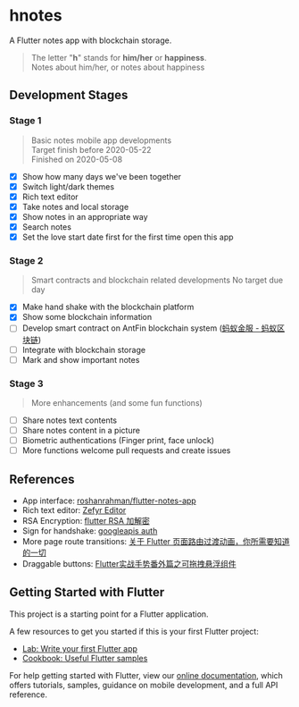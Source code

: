 # hnotes

A Flutter notes app with blockchain storage.
> The letter "**h**" stands for **him/her** or **happiness**.  
> Notes about him/her, or notes about happiness

## Development Stages

### Stage 1

> Basic notes mobile app developments  
> Target finish before 2020-05-22  
> Finished on 2020-05-08

- [x] Show how many days we've been together
- [x] Switch light/dark themes
- [x] Rich text editor
- [x] Take notes and local storage
- [x] Show notes in an appropriate way
- [x] Search notes
- [x] Set the love start date first for the first time open this app  

### Stage 2

> Smart contracts and blockchain related developments
> No target due day

- [x] Make hand shake with the blockchain platform  
- [x] Show some blockchain information  
- [ ] Develop smart contract on AntFin blockchain system ([蚂蚁金服 - 蚂蚁区块链](https://tech.antfin.com/blockchain))  
- [ ] Integrate with blockchain storage  
- [ ] Mark and show important notes  

### Stage 3

> More enhancements (and some fun functions)

- [ ]  Share notes text contents
- [ ]  Share notes content in a picture
- [ ]  Biometric authentications (Finger print, face unlock)
- [ ]  More functions welcome pull requests and create issues

## References

* App interface: [roshanrahman/flutter-notes-app](https://github.com/roshanrahman/flutter-notes-app)
* Rich text editor: [Zefyr Editor](https://zefyr-editor.gitbook.io/docs/quick-start)
* RSA Encryption: [flutter RSA 加解密](https://blog.csdn.net/rznice/article/details/104486712)
* Sign for handshake: [googleapis auth](https://github.com/dart-lang/googleapis_auth)
* More page route transitions: [关于 Flutter 页面路由过渡动画，你所需要知道的一切](https://juejin.im/post/5ceb6179f265da1bc23f55d0)
* Draggable buttons: [Flutter实战手势番外篇之可拖拽悬浮组件](https://juejin.im/post/5e4b9c74f265da57127e3f63)

## Getting Started with Flutter

This project is a starting point for a Flutter application.

A few resources to get you started if this is your first Flutter project:

- [Lab: Write your first Flutter app](https://flutter.dev/docs/get-started/codelab)
- [Cookbook: Useful Flutter samples](https://flutter.dev/docs/cookbook)

For help getting started with Flutter, view our
[online documentation](https://flutter.dev/docs), which offers tutorials,
samples, guidance on mobile development, and a full API reference.
